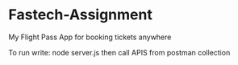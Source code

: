 # Fastech-Assignment
My Flight Pass App for booking tickets anywhere

To run write: node server.js then call APIS from postman collection 
